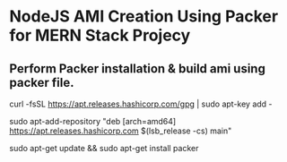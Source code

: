 # NodeJS AMI Creation Using Packer for MERN Stack Projecy

## Perform Packer installation & build ami using packer file.

curl -fsSL https://apt.releases.hashicorp.com/gpg | sudo apt-key add -

sudo apt-add-repository "deb [arch=amd64] https://apt.releases.hashicorp.com $(lsb_release -cs) main"

sudo apt-get update && sudo apt-get install packer
